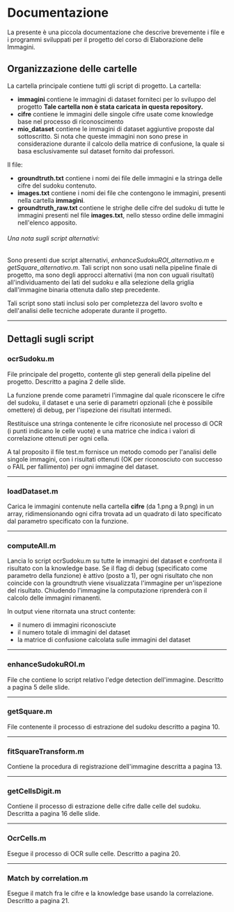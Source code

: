 # Documentazione

La presente è una piccola documentazione che descrive brevemente i file e i programmi
sviluppati per il progetto del corso di Elaborazione delle Immagini.

## Organizzazione delle cartelle

La cartella principale contiene tutti gli script di progetto.
La cartella:
* **immagini** contiene le immagini di dataset forniteci per lo sviluppo del progetto
	**Tale cartella non è stata caricata in questa repository.**
* **cifre** contiene le immagini delle singole cifre usate come knowledge base nel processo di riconoscimento
* **mio_dataset** contiene le immagini di dataset aggiuntive proposte dal sottoscritto. Si nota che queste immagini
    non sono prese in considerazione durante il calcolo della matrice di confusione, la quale si basa esclusivamente
    sul dataset fornito dai professori.
    
Il file:
* **groundtruth.txt** contiene i nomi dei file delle immagini e la stringa delle cifre del sudoku contenuto.
* **images.txt** contiene i nomi dei file che contengono le immagini, presenti nella cartella **immagini**.
* **groundtruth_raw.txt** contiene le strighe delle cifre del sudoku di tutte le immagini presenti nel file **images.txt**,
    nello stesso ordine delle immagini nell'elenco apposito.

###### Una nota sugli script alternativi:

Sono presenti due script alternativi, *enhanceSudokuROI_alternativo.m* e *getSquare_alternativo.m*.
Tali script non sono usati nella pipeline finale di progetto, ma sono degli approcci alternativi (ma non con uguali risultati)
all'individuamento dei lati del sudoku e alla selezione della griglia dall'immagine binaria ottenuta dallo step precedente.

Tali script sono stati inclusi solo per completezza del lavoro svolto e dell'analisi delle tecniche adoperate durante il progetto.
    
________________________________________________________________________________________________________________________

## Dettagli sugli script

### ocrSudoku.m
File principale del progetto, contente gli step generali della pipeline del progetto.
Descritto a pagina 2 delle slide.

La funzione prende come parametri l'immagine dal quale riconscere le cifre del sudoku, il
dataset e una serie di parametri opzionali (che è possibile omettere) di debug, per l'ispezione
dei risultati intermedi.

Restituisce una stringa contenente le cifre riconosiute nel processo di OCR (i punti indicano
le celle vuote) e una matrice che indica i valori di correlazione ottenuti per ogni cella.

A tal proposito il file test.m fornisce un metodo comodo per l'analisi delle singole immagini,
con i risultati ottenuti (OK per riconosciuto con successo o FAIL per fallimento) per ogni immagine
del dataset.

________________________________________________________________________________

### loadDataset.m
Carica le immagini contenute nella cartella **cifre** (da 1.png a 9.png) in un array, ridimensionando
ogni cifra trovata ad un quadrato di lato specificato dal parametro specificato con la funzione.

________________________________________________________________________________

### computeAll.m
Lancia lo script ocrSudoku.m su tutte le immagini del dataset e confronta il risultato
con la knowledge base. Se il flag di debug (specificato come parametro della funzione)
è attivo (posto a 1), per ogni risultato che non coincide con la groundtruth viene
visualizzata l'immagine per un'ispezione del risultato. Chiudendo l'immagine la computazione
riprenderà con il calcolo delle immagini rimanenti.

In output viene ritornata una struct contente:
* il numero di immagini riconosciute
* il numero totale di immagini del dataset
* la matrice di confusione calcolata sulle immagini del dataset
________________________________________________________________________________

### enhanceSudokuROI.m
File che contiene lo script relativo l'edge detection dell'immagine.
Descritto a pagina 5 delle slide.

________________________________________________________________________________

### getSquare.m
File contenente il processo di estrazione del sudoku descritto a pagina 10.

________________________________________________________________________________

### fitSquareTransform.m
Contiene la procedura di registrazione dell'immagine descritta a pagina 13.

________________________________________________________________________________

### getCellsDigit.m
Contiene il processo di estrazione delle cifre dalle celle del sudoku.
Descritta a pagina 16 delle slide.

________________________________________________________________________________

### OcrCells.m
Esegue il processo di OCR sulle celle. Descritto a pagina 20.

________________________________________________________________________________

### Match by correlation.m
Esegue il match fra le cifre e la knowledge base usando la correlazione.
Descritto a pagina 21.

